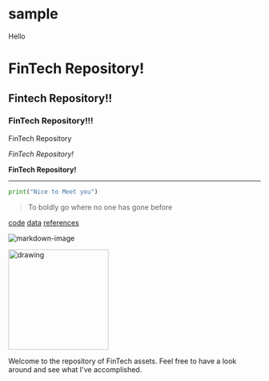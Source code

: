 # sample
Hello

# FinTech Repository!

## Fintech Repository!!

### FinTech Repository!!!

FinTech Repository

*FinTech Repository!*

**FinTech Repository!**

---

```python
print("Nice to Meet you")
```

> To boldly go where no one has gone before

[code](code)
[data](data)
[references](references)

![markdown-image](dog-67.jpg)

<img src="dog-67.jpg" alt="drawing" width="200"/>

Welcome to the repository of FinTech assets.  Feel free to have a look around and see what I've accomplished.
